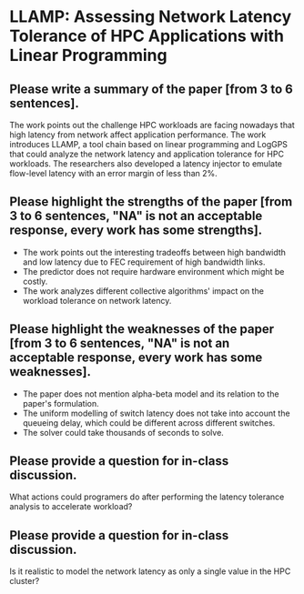 # LLAMP: Assessing Network Latency Tolerance of HPC Applications with Linear Programming

## Please write a summary of the paper [from 3 to 6 sentences].
The work points out the challenge HPC workloads are facing nowadays that high latency from network affect application performance. The work introduces LLAMP, a tool chain based on linear programming and LogGPS that could analyze the network latency and application tolerance for HPC workloads. The researchers also developed a latency injector to emulate flow-level latency with an error margin of less than 2%.

## Please highlight the strengths of the paper [from 3 to 6 sentences, "NA" is not an acceptable response, every work has some strengths].
- The work points out the interesting tradeoffs between high bandwidth and low latency due to FEC requirement of high bandwidth links.
- The predictor does not require hardware environment which might be costly.
- The work analyzes different collective algorithms' impact on the workload tolerance on network latency.

## Please highlight the weaknesses of the paper [from 3 to 6 sentences, "NA" is not an acceptable response, every work has some weaknesses].
- The paper does not mention alpha-beta model and its relation to the paper's formulation.
- The uniform modelling of switch latency does not take into account the queueing delay, which could be different across different switches.
- The solver could take thousands of seconds to solve.


## Please provide a question for in-class discussion.
What actions could programers do after performing the latency tolerance analysis to accelerate workload?

## Please provide a question for in-class discussion.
Is it realistic to model the network latency as only a single value in the HPC cluster?
